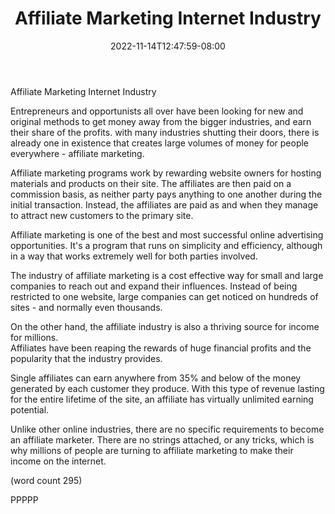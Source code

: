 ﻿---
title: "Affiliate Marketing Internet Industry"
date: 2022-11-14T12:47:59-08:00
description: "Affiliate Marketing On The Internet Tips for Web Success"
featured_image: "/images/Affiliate Marketing On The Internet.jpg"
tags: ["Affiliate Marketing On The Internet"]
---

Affiliate Marketing Internet Industry

Entrepreneurs and opportunists all over have been
looking for new and original methods to get money
away from the bigger industries, and earn their
share of the profits.  with many industries 
shutting their doors, there is already one in
existence that creates large volumes of money for
people everywhere - affiliate marketing.

Affiliate marketing programs work by rewarding 
website owners for hosting materials and products
on their site.  The affiliates are then paid on a
commission basis, as neither party pays anything
to one another during the initial transaction. 
Instead, the affiliates are paid as and when they
manage to attract new customers to the primary
site.

Affiliate marketing is one of the best and most
successful online advertising opportunities.  It's
a program that runs on simplicity and efficiency, 
although in a way that works extremely well for
both parties involved.  

The industry of affiliate marketing is a cost 
effective way for small and large companies to 
reach out and expand their influences.  Instead of
being restricted to one website, large companies
can get noticed on hundreds of sites - and normally
even thousands.

On the other hand, the affiliate industry is also
a thriving source for income for millions.  
Affiliates have been reaping the rewards of huge
financial profits and the popularity that the 
industry provides.  

Single affiliates can earn anywhere from 35% and
below of the money generated by each customer
they produce.  With this type of revenue lasting
for the entire lifetime of the site, an affiliate
has virtually unlimited earning potential.

Unlike other online industries, there are no 
specific requirements to become an affiliate
marketer.  There are no strings attached, or any
tricks, which is why millions of people are turning
to affiliate marketing to make their income on the
internet.

(word count 295)

PPPPP
